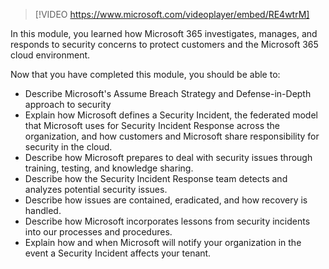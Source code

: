 >[!VIDEO https://www.microsoft.com/videoplayer/embed/RE4wtrM]

In this module, you learned how Microsoft 365 investigates, manages, and responds to security concerns to protect customers and the Microsoft 365 cloud environment.

Now that you have completed this module, you should be able to:

- Describe Microsoft's Assume Breach Strategy and Defense-in-Depth approach to security
- Explain how Microsoft defines a Security Incident, the federated model that Microsoft uses for Security Incident Response across the organization, and how customers and Microsoft share responsibility for security in the cloud.
- Describe how Microsoft prepares to deal with security issues through training, testing, and knowledge sharing.
- Describe how the Security Incident Response team detects and analyzes potential security issues.
- Describe how issues are contained, eradicated, and how recovery is handled.
- Describe how Microsoft incorporates lessons from security incidents into our processes and procedures.
- Explain how and when Microsoft will notify your organization in the event a Security Incident affects your tenant.
